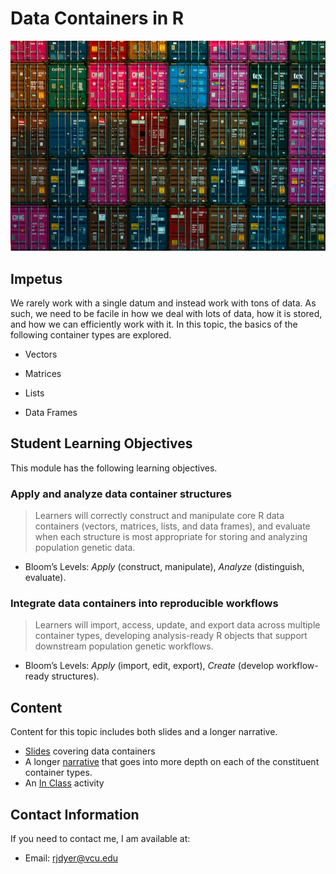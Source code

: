# Data Containers in R

![](media/teng-yuhong-qMehmIyaXvY-unsplash.jpg)

## Impetus

We rarely work with a single datum and instead work with tons of data. As such, we need to be facile in how we deal with lots of data, how it is stored, and how we can efficiently work with it. In this topic, the basics of the following container types are explored.

-   Vectors

-   Matrices

-   Lists

-   Data Frames

## Student Learning Objectives

This module has the following learning objectives.

### Apply and analyze data container structures

> Learners will correctly construct and manipulate core R data containers (vectors, matrices, lists, and data frames), and evaluate when each structure is most appropriate for storing and analyzing population genetic data.

-   Bloom’s Levels: *Apply* (construct, manipulate), *Analyze* (distinguish, evaluate).

### Integrate data containers into reproducible workflows

> Learners will import, access, update, and export data across multiple container types, developing analysis-ready R objects that support downstream population genetic workflows.

-   Bloom’s Levels: *Apply* (import, edit, export), *Create* (develop workflow-ready structures).

## Content

Content for this topic includes both slides and a longer narrative.

-   [Slides](https://dyerlabteaching.github.io/Data-Containers/slides.html#/title-slide) covering data containers
-   A longer [narrative](https://dyerlabteaching.github.io/Data-Containers/narrative.html) that goes into more depth on each of the constituent container types.
-   An [In Class](https://dyerlabteaching.github.io/Data-Containers/in-class.html) activity

## Contact Information

If you need to contact me, I am available at:

-   Email: [rjdyer\@vcu.edu](mailto://rjdyer@vcu.edu)
